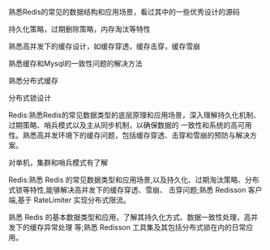 熟悉Redis的常见的数据结构和应用场景，看过其中的一些优秀设计的源码

持久化策略，过期删除策略，内存淘汰等特性

熟悉高并发下的缓存设计，如缓存穿透，缓存击穿，缓存雪崩


熟悉缓存和Mysql的一致性问题的解决方法

熟悉分布式缓存

分布式锁设计

Redis:熟悉Redis的常见数据类型的底层原理和应用场景，深入理解持久化机制、过期策略、哨兵模式以及主从同步机制，以确保数据的
一致性和系统的高可用性。熟悉高并发环境下的缓存问题，包括缓存穿透、击穿和雪崩的预防与解决方案。

对单机，集群和哨兵模式有了解


Redis:熟悉 Redis 的常见数据类型和应用场景,以及持久化、过期淘汰策略、分布式锁等特性,能够解决高并发下的缓存穿透、雪崩、
击穿问题;熟悉 Redisson 客户端,基于 RateLimiter 实现分布式限流。


熟悉 Redis 的基本数据类型和应用，了解其持久化方式、数据一致性处理，高并发下的缓存异常处理
等;熟悉 Redisson 工具集及其包括分布式锁在内的日常应用。